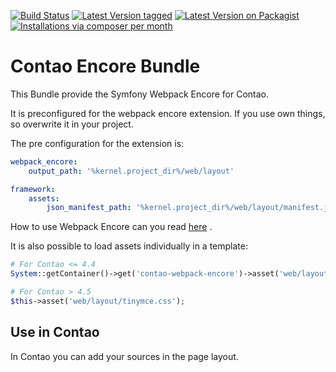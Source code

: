 [![Build Status](https://travis-ci.org/ContaoBlackForest/contao-encore-bundle.png)](https://travis-ci.org/ContaoBlackForest/contao-encore-bundle)
[![Latest Version tagged](http://img.shields.io/github/tag/ContaoBlackForest/contao-encore-bundle.svg)](https://github.com/ContaoBlackForest/contao-encore-bundle/tags)
[![Latest Version on Packagist](http://img.shields.io/packagist/v/ContaoBlackForest/contao-encore-bundle.svg)](https://packagist.org/packages/ContaoBlackForest/contao-encore-bundle)
[![Installations via composer per month](http://img.shields.io/packagist/dm/ContaoBlackForest/contao-encore-bundle.svg)](https://packagist.org/packages/ContaoBlackForest/contao-encore-bundle)

Contao Encore Bundle
====================

This Bundle provide the Symfony Webpack Encore for Contao.

It is preconfigured for the webpack encore extension. If you use own things, so overwrite it in your project.

The pre configuration for the extension is:
```yml
webpack_encore:
    output_path: '%kernel.project_dir%/web/layout'

framework:
    assets:
        json_manifest_path: '%kernel.project_dir%/web/layout/manifest.json'
```

How to use Webpack Encore can you read [here](https://github.com/symfony/webpack-encore-bundle) .

It is also possible to load assets individually in a template:
```php
# For Contao <= 4.4
System::getContainer()->get('contao-webpack-encore')->asset('web/layout/tinymce.css');

# For Contao > 4.5
$this->asset('web/layout/tinymce.css');
```

Use in Contao
-------------

In Contao you can add your sources in the page layout.
